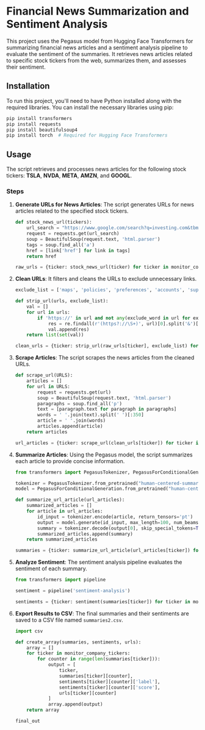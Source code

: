 # Financial News Summarization and Sentiment Analysis

This project uses the Pegasus model from Hugging Face Transformers for summarizing financial news articles and a sentiment analysis pipeline to evaluate the sentiment of the summaries. It retrieves news articles related to specific stock tickers from the web, summarizes them, and assesses their sentiment.

## Installation

To run this project, you'll need to have Python installed along with the required libraries. You can install the necessary libraries using pip:

```bash
pip install transformers
pip install requests
pip install beautifulsoup4
pip install torch  # Required for Hugging Face Transformers
```

## Usage

The script retrieves and processes news articles for the following stock tickers: **TSLA**, **NVDA**, **META**, **AMZN**, and **GOOGL**.

### Steps

1. **Generate URLs for News Articles**: The script generates URLs for news articles related to the specified stock tickers.

    ```python
    def stock_news_url(tickers):
        url_search = "https://www.google.com/search?q=investing.com&tbm=nws".format(tickers)
        request = requests.get(url_search)
        soup = BeautifulSoup(request.text, 'html.parser')
        tags = soup.find_all('a')
        href = [link['href'] for link in tags]
        return href

    raw_urls = {ticker: stock_news_url(ticker) for ticker in monitor_company_tickers}
    ```

2. **Clean URLs**: It filters and cleans the URLs to exclude unnecessary links.

    ```python
    exclude_list = ['maps', 'policies', 'preferences', 'accounts', 'support']

    def strip_url(urls, exclude_list):
        val = []
        for url in urls:
            if 'https://' in url and not any(exclude_word in url for exclude_word in exclude_list):
                res = re.findall(r'(https?://\S+)', url)[0].split('&')[0]
                val.append(res)
        return list(set(val))

    clean_urls = {ticker: strip_url(raw_urls[ticker], exclude_list) for ticker in monitor_company_tickers}
    ```

3. **Scrape Articles**: The script scrapes the news articles from the cleaned URLs.

    ```python
    def scrape_url(URLS):
        articles = []
        for url in URLS:
            request = requests.get(url)
            soup = BeautifulSoup(request.text, 'html.parser')
            paragraphs = soup.find_all('p')
            text = [paragraph.text for paragraph in paragraphs]
            words = ' '.join(text).split(' ')[:350]
            article = ' '.join(words)
            articles.append(article)
        return articles

    url_articles = {ticker: scrape_url(clean_urls[ticker]) for ticker in monitor_company_tickers}
    ```

4. **Summarize Articles**: Using the Pegasus model, the script summarizes each article to provide concise information.

    ```python
    from transformers import PegasusTokenizer, PegasusForConditionalGeneration

    tokenizer = PegasusTokenizer.from_pretrained("human-centered-summarization/financial-summarization-pegasus")
    model = PegasusForConditionalGeneration.from_pretrained("human-centered-summarization/financial-summarization-pegasus")

    def summarize_url_article(url_articles):
        summarized_articles = []
        for article in url_articles:
            id_input = tokenizer.encode(article, return_tensors='pt')
            output = model.generate(id_input, max_length=100, num_beams=5, early_stopping=True)
            summary = tokenizer.decode(output[0], skip_special_tokens=True)
            summarized_articles.append(summary)
        return summarized_articles

    summaries = {ticker: summarize_url_article(url_articles[ticker]) for ticker in monitor_company_tickers}
    ```

5. **Analyze Sentiment**: The sentiment analysis pipeline evaluates the sentiment of each summary.

    ```python
    from transformers import pipeline

    sentiment = pipeline('sentiment-analysis')

    sentiments = {ticker: sentiment(summaries[ticker]) for ticker in monitor_company_tickers}
    ```

6. **Export Results to CSV**: The final summaries and their sentiments are saved to a CSV file named `summaries2.csv`.

    ```python
    import csv

    def create_array(summaries, sentiments, urls):
        array = []
        for ticker in monitor_company_tickers:
            for counter in range(len(summaries[ticker])):
                output = [
                    ticker,
                    summaries[ticker][counter],
                    sentiments[ticker][counter]['label'],
                    sentiments[ticker][counter]['score'],
                    urls[ticker][counter]
                ]
                array.append(output)
        return array

    final_out
